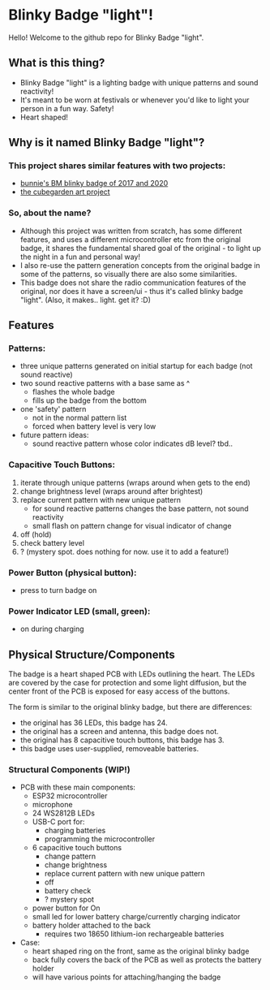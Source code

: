 # Blinky Badge "light"!
Hello!  Welcome to the github repo for Blinky Badge "light".

## What is this thing?
 - Blinky Badge "light" is a lighting badge with unique patterns and sound reactivity! 
 - It's meant to be worn at festivals or whenever you'd like to light your person in a fun way.  Safety!
 - Heart shaped!

## Why is it named Blinky Badge "light"?
### This project shares similar features with two projects:
   -  [bunnie's BM blinky badge of 2017 and 2020](https://github.com/bunnie/chibios-xz/tree/bm20)
   -  [the cubegarden art project](https://github.com/rowr111/cubegarden)

### So, about the name?

- Although this project was written from scratch, has some different features, and uses a different microcontroller etc from the original badge, it shares the fundamental shared goal of the original - to light up the night in a fun and personal way!
- I also re-use the pattern generation concepts from the original badge in some of the patterns, so visually there are also some similarities.
- This badge does not share the radio communication features of the original, nor does it have a screen/ui - thus it's called blinky badge "light".  (Also, it makes.. light. get it? :D)
   
## Features
### Patterns:
 - three unique patterns generated on initial startup for each badge (not sound reactive)
 - two sound reactive patterns with a base same as ^
    - flashes the whole badge
    - fills up the badge from the bottom
 - one 'safety' pattern
    - not in the normal pattern list
    - forced when battery level is very low
- future pattern ideas:
    - sound reactive pattern whose color indicates dB level?  tbd..


### Capacitive Touch Buttons:
1. iterate through unique patterns (wraps around when gets to the end)
2. change brightness level (wraps around after brightest)
3. replace current pattern with new unique pattern
    - for sound reactive patterns changes the base pattern, not sound reactivity
    - small flash on pattern change for visual indicator of change
4. off (hold)
5. check battery level
6. ? (mystery spot. does nothing for now. use it to add a feature!)

### Power Button (physical button):
 - press to turn badge on

### Power Indicator LED (small, green):
 - on during charging


## Physical Structure/Components

The badge is a heart shaped PCB with LEDs outlining the heart.  The LEDs are covered by the case for protection and some light diffusion, but the center front of the PCB is exposed for easy access of the buttons.

The form is similar to the original blinky badge, but there are differences:
 - the original has 36 LEDs, this badge has 24.
 - the original has a screen and antenna, this badge does not.
 - the original has 8 capacitive touch buttons, this badge has 3.
 - this badge uses user-supplied, removeable batteries.

### Structural Components (WIP!)
 - PCB with these main components:
   - ESP32 microcontroller
   - microphone
   - 24 WS2812B LEDs
   - USB-C port for:
     - charging batteries
     - programming the microcontroller
   - 6 capacitive touch buttons
     - change pattern
     - change brightness
     - replace current pattern with new unique pattern
     - off
     - battery check
     - ? mystery spot
   - power button for On
   - small led for lower battery charge/currently charging indicator
   - battery holder attached to the back
      - requires two 18650 lithium-ion rechargeable batteries
 - Case:
   - heart shaped ring on the front, same as the original blinky badge
   - back fully covers the back of the PCB as well as protects the battery holder
   - will have various points for attaching/hanging the badge

